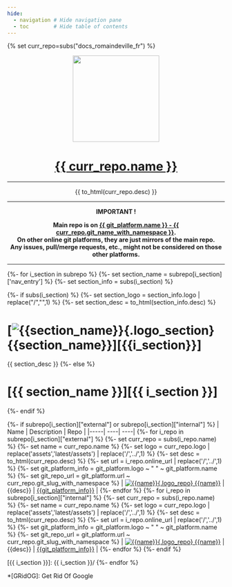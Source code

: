 ```yaml
---
hide:
  - navigation # Hide navigation pane
  - toc        # Hide table of contents
---
```


{% set curr_repo=subs("docs_romaindeville_fr") %}

<!-- BEGIN MKDOCS TEMPLATE -->
<!--
WARNING, DO NOT UPDATE CONTENT BETWEEN MKDOCS TEMPLATE TAG !
Modified content will be overwritten when updating
-->

<div align="center">

  <!-- Project Title -->
  <a href="{{ git_platform.url }}{{ curr_repo.repo_path_with_namespace }}">
    <img src="{{ curr_repo.logo }}" width="200px">
    <h1>{{ curr_repo.name }}</h1>
  </a>

<hr>

{{ to_html(curr_repo.desc) }}

<hr>

  <b>
IMPORTANT !<br>

Main repo is on
<a href="{{ git_platform.url }}{{ curr_repo.git_slug_with_namespace }}">
  {{ git_platform.name }} - {{ curr_repo.git_name_with_namespace }}</a>.<br>
On other online git platforms, they are just mirrors of the main repo.<br>
Any issues, pull/merge requests, etc., might not be considered on those other
platforms.
  </b>

</div>

--------------------------------------------------------------------------------

<!-- END MKDOCS TEMPLATE -->

{%- for i_section in subrepo %}
{%-   set section_name = subrepo[i_section]['nav_entry'] %}
{%-   set section_info = subs(i_section) %}

{%-   if subs(i_section) %}
{%-     set section_logo = section_info.logo | replace("/","",1) %}
{%-     set section_desc = to_html(section_info.desc) %}
# [![{{section_name}}]({{section_logo}}){.logo_section} {{section_name}}][{{i_section}}]

{{ section_desc }}
{%-   else %}
# [{{ section_name }}][{{ i_section }}]
{%-   endif %}

{%-   if subrepo[i_section]["external"] or subrepo[i_section]["internal"] %}
| Name | Description | Repo |
|-----| ----| ----|
{%-     for i_repo in subrepo[i_section]["external"] %}
{%-       set curr_repo = subs(i_repo.name) %}
{%-       set name = curr_repo.name %}
{%-       set logo = curr_repo.logo | replace('assets','latest/assets') | replace('/','../',1) %}
{%-       set desc = to_html(curr_repo.desc) %}
{%-       set url = i_repo.online_url | replace('/','../',1) %}
{%-       set git_platform_info = git_platform.logo ~ " " ~ git_platform.name  %}
{%-       set git_repo_url = git_platform.url ~ curr_repo.git_slug_with_namespace %}
| [![{{name}}]({{logo}}){.logo_repo} {{name}}]({{url}}) | {{desc}} | [{{git_platform_info}}]({{git_repo_url}}) |
{%-     endfor %}
{%-     for i_repo in subrepo[i_section]["internal"] %}
{%-       set curr_repo = subs(i_repo.name) %}
{%-       set name = curr_repo.name %}
{%-       set logo = curr_repo.logo | replace('assets','latest/assets') | replace('/','../',1) %}
{%-       set desc = to_html(curr_repo.desc) %}
{%-       set url = i_repo.online_url | replace('/','../',1) %}
{%-       set git_platform_info = git_platform.logo ~ " " ~ git_platform.name  %}
{%-       set git_repo_url = git_platform.url ~ curr_repo.git_slug_with_namespace %}
| [![{{name}}]({{logo}}){.logo_repo} {{name}}]({{url}}) | {{desc}} | [{{git_platform_info}}]({{git_repo_url}}) |
{%-     endfor %}
{%-   endif %}

[{{ i_section }}]: {{ i_section }}/
{%- endfor %}

*[GRidOG]: Get Rid Of Google
